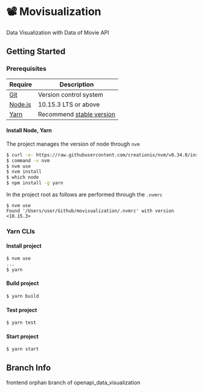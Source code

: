 # 📽 Movisualization

Data Visualization with Data of Movie API

## Getting Started
### Prerequisites
| Require                              | Description                                                          |
| ------------------------------------ | -------------------------------------------------------------------- |
| [Git](https://git-scm.com/)          | Version control system                                               |
| [Node.js](nodejs.org)                | 10.15.3 LTS or above                                                 |
| [Yarn](https://yarnpkg.com/lang/en/) | Recommend [stable version](https://github.com/yarnpkg/yarn/releases) |

#### Install Node, Yarn

The project manages the version of node through `nvm`

```bash
$ curl -o- https://raw.githubusercontent.com/creationix/nvm/v0.34.0/install.sh | bash
$ command -v nvm
$ nvm use
$ nvm install
$ which node
$ npm install -g yarn
```

In the project root as follows are performed through the `.nvmrc`

```
$ nvm use
Found '/Users/user/Github/movisualization/.nvmrc' with version <10.15.3>
```

### Yarn CLIs

#### Install project
```bash
$ nvm use
...
$ yarn
```
#### Build project
```bash
$ yarn build
```
#### Test project
```bash
$ yarn test
```
#### Start project
```bash
$ yarn start
```

## Branch Info

frontend orphan branch of openapi_data_visualization
